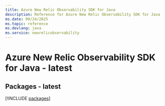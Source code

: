 ```yaml
---
title: Azure New Relic Observability SDK for Java
description: Reference for Azure New Relic Observability SDK for Java
ms.date: 09/24/2025
ms.topic: reference
ms.devlang: java
ms.service: newrelicobservability
---
```

# Azure New Relic Observability SDK for Java - latest
## Packages - latest
[!INCLUDE [packages](new-relic-observability-index.md)]